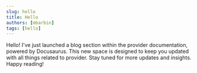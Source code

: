 ```yaml
---
slug: hello
title: Hello
authors: [mbarbin]
tags: [hello]
---
```


Hello! I've just launched a blog section within the provider documentation, powered by Docusaurus. This new space is designed to keep you updated with all things related to provider. Stay tuned for more updates and insights. Happy reading!
